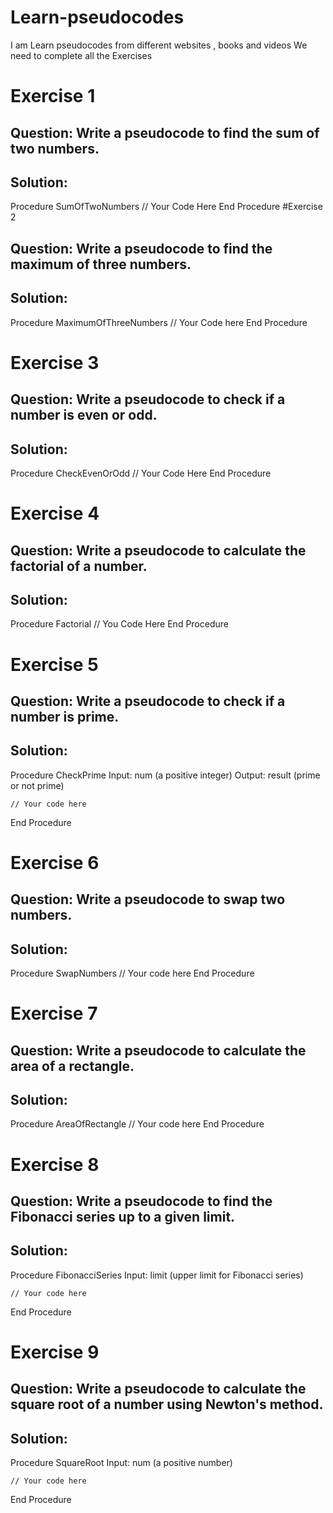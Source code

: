 
# Learn-pseudocodes
I am Learn pseudocodes from different websites , books and videos
We need to complete all the Exercises
# Exercise 1
## Question: Write a pseudocode to find the sum of two numbers.

## Solution:

Procedure SumOfTwoNumbers
    // Your Code Here
End Procedure
#Exercise 2
## Question: Write a pseudocode to find the maximum of three numbers.

## Solution:



Procedure MaximumOfThreeNumbers
    // Your Code here
End Procedure
# Exercise 3
## Question: Write a pseudocode to check if a number is even or odd.

## Solution:

Procedure CheckEvenOrOdd
    // Your Code Here
End Procedure
# Exercise 4
## Question: Write a pseudocode to calculate the factorial of a number.

## Solution:

Procedure Factorial
    // You Code Here
End Procedure
# Exercise 5
## Question: Write a pseudocode to check if a number is prime.

## Solution:

Procedure CheckPrime
    Input: num (a positive integer)
    Output: result (prime or not prime)
    
    // Your code here
End Procedure
# Exercise 6
## Question: Write a pseudocode to swap two numbers.

## Solution:

Procedure SwapNumbers
    // Your code here
End Procedure

# Exercise 7
## Question: Write a pseudocode to calculate the area of a rectangle.

## Solution:

Procedure AreaOfRectangle
    // Your code here
End Procedure
# Exercise 8
## Question: Write a pseudocode to find the Fibonacci series up to a given limit.

## Solution:

Procedure FibonacciSeries
    Input: limit (upper limit for Fibonacci series)

    // Your code here
End Procedure
# Exercise 9
## Question: Write a pseudocode to calculate the square root of a number using Newton's method.

## Solution:

Procedure SquareRoot
    Input: num (a positive number)

    // Your code here
End Procedure
